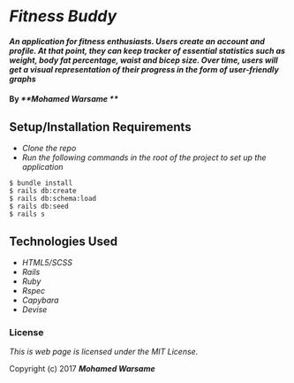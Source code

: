 # _Fitness Buddy_

#### _An application for fitness enthusiasts. Users create an account and profile. At that point, they can keep tracker of essential statistics such as weight, body fat percentage, waist and bicep size. Over time, users will get a visual representation of their progress in the form of user-friendly graphs_

#### By _**Mohamed Warsame **_

## Setup/Installation Requirements

* _Clone the repo_
* _Run the following commands in the root of the project to set up the application_
```
$ bundle install
$ rails db:create
$ rails db:schema:load
$ rails db:seed
$ rails s
```

## Technologies Used

* _HTML5/SCSS_
* _Rails_
* _Ruby_
* _Rspec_
* _Capybara_
* _Devise_

### License

*This is web page is licensed under the MIT License.*

Copyright (c) 2017 **_Mohamed Warsame_**
